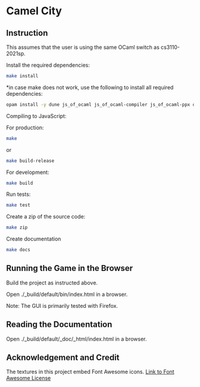 # Camel City

## Instruction

This assumes that the user is using the same OCaml switch as cs3110-2021sp.

Install the required dependencies:

```bash
make install
```

*in case make does not work, use the following to install all required dependencies:

```bash
opam install -y dune js_of_ocaml js_of_ocaml-compiler js_of_ocaml-ppx odoc ounit yojson
```

Compiling to JavaScript:

For production:

```bash
make
```

or

```bash
make build-release
```

For development:

```bash
make build
```

Run tests:

```bash
make test
```

Create a zip of the source code:

```bash
make zip
```

Create documentation

```bash
make docs
```

## Running the Game in the Browser

Build the project as instructed above.

Open ./_build/default/bin/index.html in a browser.

Note: The GUI is primarily tested with Firefox.

## Reading the Documentation

Open ./_build/default/_doc/_html/index.html in a browser.

## Acknowledgement and Credit

The textures in this project embed Font Awesome icons. [Link to Font Awesome License](https://fontawesome.com/license)
